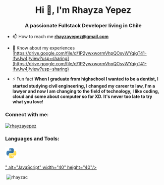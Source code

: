 <h1 align="center">Hi 👋, I'm Rhayza Yepez</h1>
<h3 align="center">A passionate Fullstack Developer living in Chile</h3>

- 📫 How to reach me **rhayzayepez@gmail.com**

- 📄 Know about my experiences [https://drive.google.com/file/d/1P2ywxwormVhpQOsvWYqigT41-IfwJw4j/view?usp=sharing](https://drive.google.com/file/d/1P2ywxwormVhpQOsvWYqigT41-IfwJw4j/view?usp=sharing)

- ⚡ Fun fact **When I graduate from highschool I wanted to be a dentist, I started studying civil engineering, I changed my career to law, I'm a lawyer and now I am changing to the field of technology, I like coding, cloud and some about computer so far XD. It's never too late to try what you love!**

<h3 align="left">Connect with me:</h3>
<p align="left">
<a href="https://linkedin.com/in/rhayzayepez" target="blank"><img align="center" src="https://raw.githubusercontent.com/rahuldkjain/github-profile-readme-generator/master/src/images/icons/Social/linked-in-alt.svg" alt="rhayzayepez" height="30" width="40" /></a>
</p>

<h3 align="left">Languages and Tools:</h3>
<p align="left"> <a href="https://www.python.org" target="_blank" rel="noreferrer"> <img src="https://raw.githubusercontent.com/devicons/devicon/master/icons/python/python-original.svg" alt="python" width="40" height="40"/> </a> </p>
<p align="left"> <a href="https://developer.mozilla.org/es/docs/Web/JavaScript" target="_blank" rel="noreferrer"> <link rel="stylesheet" href="https://cdn.jsdelivr.net/gh/devicons/devicon@v2.15.1/devicon.min.css"> 
<i class="devicon-javascript-plain colored"></i>
" alt="JavaScript" width="40" height="40"/> </a> </p>

<p>&nbsp;<img align="center" src="https://github-readme-stats.vercel.app/api?username=rhayzac&show_icons=true&locale=en" alt="rhayzac" /></p>
